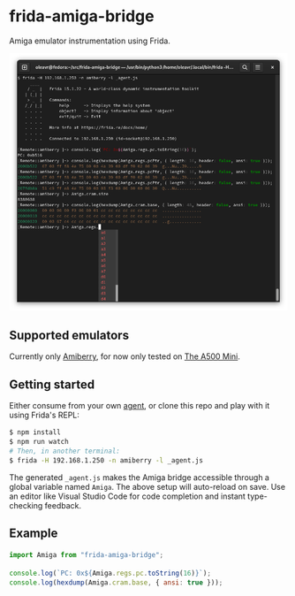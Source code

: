 # frida-amiga-bridge

Amiga emulator instrumentation using Frida.

![REPL Demo](docs/screenshot.png)

## Supported emulators

Currently only [Amiberry](https://github.com/midwan/amiberry), for now only
tested on [The A500 Mini](https://retrogames.biz/products/thea500-mini/).

## Getting started

Either consume from your own [agent](https://github.com/oleavr/frida-agent-example),
or clone this repo and play with it using Frida's REPL:

```sh
$ npm install
$ npm run watch
# Then, in another terminal:
$ frida -H 192.168.1.250 -n amiberry -l _agent.js
```

The generated `_agent.js` makes the Amiga bridge accessible through a global
variable named `Amiga`. The above setup will auto-reload on save. Use an editor
like Visual Studio Code for code completion and instant type-checking feedback.

## Example

```js
import Amiga from "frida-amiga-bridge";

console.log(`PC: 0x${Amiga.regs.pc.toString(16)}`);
console.log(hexdump(Amiga.cram.base, { ansi: true }));
```
